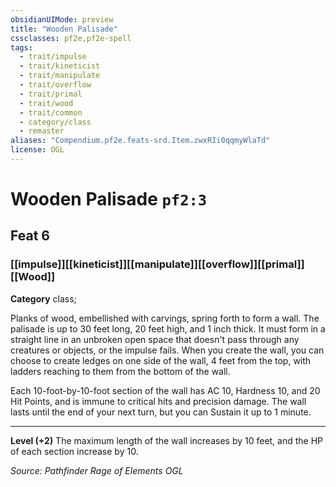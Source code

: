 ```yaml
---
obsidianUIMode: preview
title: "Wooden Palisade"
cssclasses: pf2e,pf2e-spell
tags:
  - trait/impulse
  - trait/kineticist
  - trait/manipulate
  - trait/overflow
  - trait/primal
  - trait/wood
  - trait/common
  - category/class
  - remaster
aliases: "Compendium.pf2e.feats-srd.Item.zwxRIi0qqmyWlaTd"
license: OGL
---
```

# Wooden Palisade `pf2:3`
## Feat 6
### [[impulse]][[kineticist]][[manipulate]][[overflow]][[primal]][[Wood]]

**Category** class; 




Planks of wood, embellished with carvings, spring forth to form a wall. The palisade is up to 30 feet long, 20 feet high, and 1 inch thick. It must form in a straight line in an unbroken open space that doesn't pass through any creatures or objects, or the impulse fails. When you create the wall, you can choose to create ledges on one side of the wall, 4 feet from the top, with ladders reaching to them from the bottom of the wall.

Each 10-foot-by-10-foot section of the wall has AC 10, Hardness 10, and 20 Hit Points, and is immune to critical hits and precision damage. The wall lasts until the end of your next turn, but you can Sustain it up to 1 minute.

* * *

**Level (+2)** The maximum length of the wall increases by 10 feet, and the HP of each section increase by 10.

*Source: Pathfinder Rage of Elements*
*OGL*